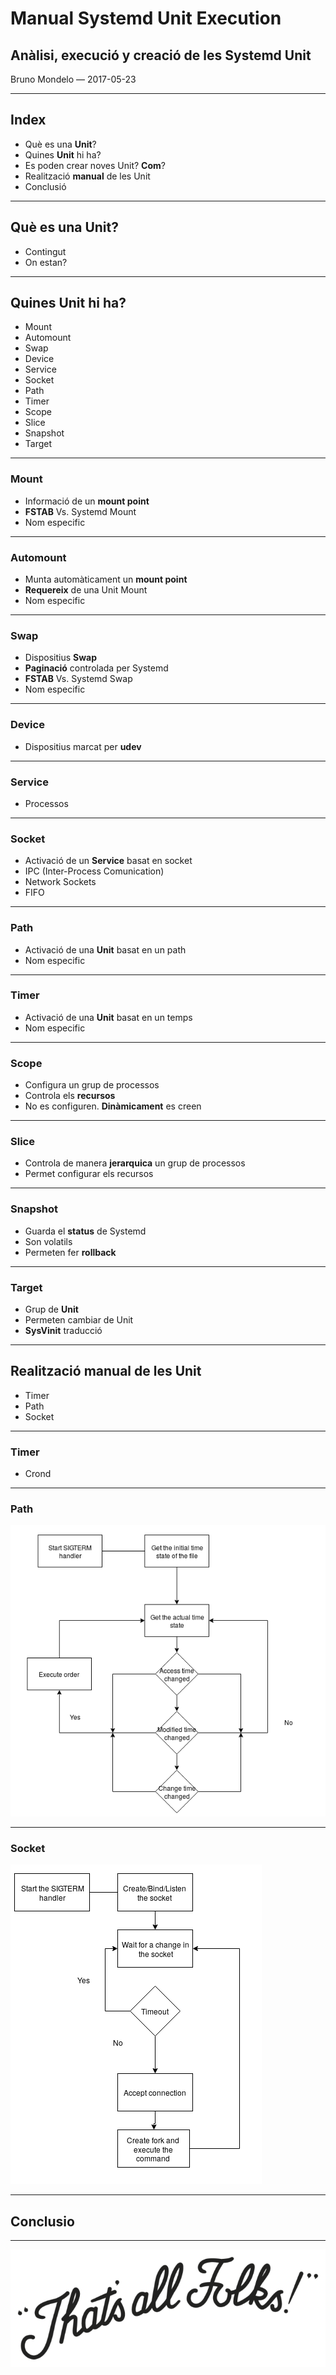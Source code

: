<h1 class="title">Manual Systemd Unit Execution</h1>
<h2 class="subtitle">Anàlisi, execució y creació de les Systemd Unit</h2>
<p class="author">Bruno Mondelo &mdash; 2017-05-23</p>

---

<h2 class="section-title">Index</h2>
<ul class="index-list">
  <li class="index-purple">Què es una <strong>Unit</strong>?</li>
  <li class="index-purple">Quines <strong>Unit</strong> hi ha?</li>
  <li class="index-purple">Es poden crear noves Unit? <strong>Com</strong>?</li>
  <li class="index-purple">Realització <strong>manual</strong> de les Unit</li>
  <li class="index-purple">Conclusió</li>
</ul>

---

<h2 class="section-title">Què es una Unit?</h2>
<ul class="index-list">
  <li class="index-blue">Contingut</li>
  <li class="index-blue">On estan?</li>
</ul>

---

<h2 class="section-title">Quines Unit hi ha?</h2>
<ul class="index-list">
  <li class="index-orange">Mount</li>
  <li class="index-orange">Automount</li>
  <li class="index-orange">Swap</li>
  <li class="index-orange">Device</li>
  <li class="index-orange">Service</li>
  <li class="index-orange">Socket</li>
  <li class="index-orange">Path</li>
  <li class="index-orange">Timer</li>
  <li class="index-orange">Scope</li>
  <li class="index-orange">Slice</li>
  <li class="index-orange">Snapshot</li>
  <li class="index-orange">Target</li>
</ul>

---

<h3 class="section-title">Mount</h3>
<ul class="index-list">
  <li class="index-green">Informació de un <strong>mount point</strong></li>
  <li class="index-green"><strong>FSTAB</strong> Vs. Systemd Mount</li>
  <li class="index-green">Nom especific</li>
</ul>

---

<h3 class="section-title">Automount</h3>
<ul class="index-list">
  <li class="index-green">Munta automàticament un <strong>mount point</strong></li>
  <li class="index-green"><strong>Requereix</strong> de una Unit Mount</li>
  <li class="index-green">Nom especific</li>
</ul>

---

<h3 class="section-title">Swap</h3>
<ul class="index-list">
  <li class="index-green">Dispositius <strong>Swap</strong></li>
  <li class="index-green"><strong>Paginació</strong> controlada per Systemd</li>
  <li class="index-green"><strong>FSTAB</strong> Vs. Systemd Swap</li>
  <li class="index-green">Nom especific</li>
</ul>

---

<h3 class="section-title">Device</h3>
<ul class="index-list">
  <li class="index-green">Dispositius marcat per <strong>udev</strong></li>
</ul>

---

<h3 class="section-title">Service</h3>
<ul class="index-list">
  <li class="index-gold">Processos</li>
</ul>

---

<h3 class="section-title">Socket</h3>
<ul class="index-list">
  <li class="index-gold">Activació de un <strong>Service</strong> basat en socket</li>
  <li class="index-gold">IPC (Inter-Process Comunication)</li>
  <li class="index-gold">Network Sockets</li>
  <li class="index-gold">FIFO</li>
</ul>

---

<h3 class="section-title">Path</h3>
<ul class="index-list">
  <li class="index-gold">Activació de una <strong>Unit</strong> basat en un path</li>
  <li class="index-gold">Nom especific</li>
</ul>

---

<h3 class="section-title">Timer</h3>
<ul class="index-list">
  <li class="index-gold">Activació de una <strong>Unit</strong> basat en un temps</li>
  <li class="index-gold">Nom especific</li>
</ul>

---

<h3 class="section-title">Scope</h3>
<ul class="index-list">
  <li class="index-red">Configura un grup de processos</li>
  <li class="index-red">Controla els <strong>recursos</strong></li>
  <li class="index-red">No es configuren. <strong>Dinàmicament</strong> es creen</li>
</ul>

---

<h3 class="section-title">Slice</h3>
<ul class="index-list">
  <li class="index-red">Controla de manera <strong>jerarquica</strong> un grup de processos</li>
  <li class="index-red">Permet configurar els recursos</li>
</ul>

---

<h3 class="section-title">Snapshot</h3>
<ul class="index-list">
  <li class="index-turqoise">Guarda el <strong>status</strong> de Systemd</li>
  <li class="index-turqoise">Son volatils</li>
  <li class="index-turqoise">Permeten fer <strong>rollback</strong></li>
</ul>

---

<h3 class="section-title">Target</h3>
<ul class="index-list">
  <li class="index-turqoise">Grup de <strong>Unit</strong></li>
  <li class="index-turqoise">Permeten cambiar de Unit</li>
  <li class="index-turqoise"><strong>SysVinit</strong> traducció</li>
</ul>

---

<h2 class="section-title">Realització manual de les Unit</h2>
<ul class="index-list">
  <li class="index-fuchsia">Timer</li>
  <li class="index-fuchsia">Path</li>
  <li class="index-fuchsia">Socket</li>
</ul>

---

<h3 class="section-title">Timer</h3>
<ul class="index-list">
  <li class="index-gold">Crond</li>
</ul>

---

<h3 class="section-title">Path</h3>
<img class="flow-image" src="path-flow.png" />

---

<h3 class="section-title">Socket</h3>
<img class="flow-image" src="socket-flow.png" />

---

<h2 class="section-title">Conclusio</h2>

---

<img class="bye-bye" src="end.png" />
